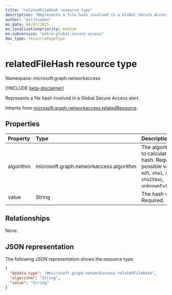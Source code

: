 ```yaml
---
title: "relatedFileHash resource type"
description: "Represents a file hash involved in a Global Secure Access alert."
author: "miritsadon"
ms.date: 04/07/2025
ms.localizationpriority: medium
ms.subservice: "entra-global-secure-access"
doc_type: resourcePageType
---
```


# relatedFileHash resource type

Namespace: microsoft.graph.networkaccess

[!INCLUDE [beta-disclaimer](../../includes/beta-disclaimer.md)]

Represents a file hash involved in a Global Secure Access alert.

Inherits from [microsoft.graph.networkaccess.relatedResource](../resources/networkaccess-relatedresource.md).

## Properties
|Property|Type|Description|
|:---|:---|:---|
|algorithm|microsoft.graph.networkaccess.algorithm|The algorithm used to calculate the file hash. Required. The possible values are: `md5`, `sha1`, `sha256`, `sha256ac`, `unknownFutureValue`.|
|value|String|The hash value. Required.|

## Relationships
None.

## JSON representation
The following JSON representation shows the resource type.
<!-- {
  "blockType": "resource",
  "@odata.type": "microsoft.graph.networkaccess.relatedFileHash"
}
-->
``` json
{
  "@odata.type": "#microsoft.graph.networkaccess.relatedFileHash",
  "algorithm": "String",
  "value": "String"
}
```
